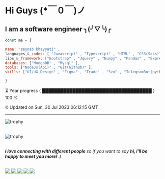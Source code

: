 
# Hi Guys  (*￣０￣)ノ
## I am a software engineer  ╮(╯▽╰)╭ 

  ```javascript
const me = {

  name: "zeynab khayyati" ,
  languages_&_codes: [ "Javascript" , "Typescript" , "HTML" , "CSS(Sass)" , "Python" , "Php" , "Markdown" ],
  libs_&_framework: ["Bootstrap" , "Jquery" , "Numpy" , "Pandas" , "Express" ],
  databases: ["MongoDB" , "Mysql" ],
  tools: ["NodeJs(Api)" , "Git(Github)" ],
  skills: ["UI/UX Design" , "Figma" , "Trade" , "Seo" , "TelegramBot(python/php)" , "responsive designe" ]

  }

```

⏳ Year progress { ████████████████████████████████████ } 100 %

⏰ Updated on Sun, 30 Jul 2023 06:12:15 GMT

---
![trophy](https://github-readme-stats.vercel.app/api/top-langs/?username=zeynabkhayyati&hide=c%23,powershell,Mathematica,Ruby,Objective-C,Objective-C%2b%2b,Cuda&title_color=f57498&text_color=ffffff&icon_color=61dafb&bg_color=20232a&langs_count=8&layout=compact&border_color=f57498)<br><br>

![trophy](https://github-profile-trophy.vercel.app/?username=ryo-ma&theme=darkhub&column=8)<br><br>


<em><b>I love connecting with different people</b> so if you want to say <b>hi, I'll be happy to meet you more!</b> :)</em><br><br>


<a href="https://t.me/soleymnimatin">
    <img src="https://img.shields.io/badge/Channel-red?style=flat-square&logo=telegram">
</a> 
<a href="https://www.linkedin.com/in/zeynabkhayyati">
    <img src="https://img.shields.io/badge/-Linkedin-purple?style=flat-square&logo=linkedin&logoColor=white">
</a>
<a href="https://zeynab.khayyati.11@gmail.com">
    <img src="https://img.shields.io/badge/-Email-white?style=flat-square&logo=gmail&logoColor=f02e65">
</a>
<a href="https://instagram.com/zeynabkhayyati">
    <img src="https://img.shields.io/badge/-Instagram-green?style=flat-square&logo=instagram&logoColor=black">
</a>
</a>
<a href="https://t.me/TIME_TO_SELF">
    <img src="https://img.shields.io/badge/@time_to_self-brown?style=flat-square&logo=telegram">
</a>
